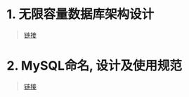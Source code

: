 # 1. 无限容量数据库架构设计

> [链接](https://mp.weixin.qq.com/s/ad4tpM6cdi9r6vgfbaTzxg?)


# 2. MySQL命名, 设计及使用规范
> [链接](https://cloud.tencent.com/developer/article/1141367)